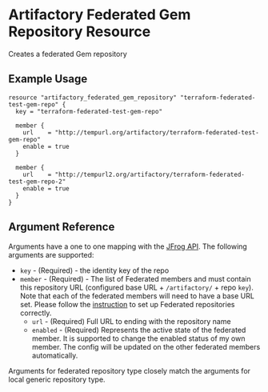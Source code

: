 # Artifactory Federated Gem Repository Resource

Creates a federated Gem repository

## Example Usage

```hcl
resource "artifactory_federated_gem_repository" "terraform-federated-test-gem-repo" {
  key = "terraform-federated-test-gem-repo"

  member {
    url    = "http://tempurl.org/artifactory/terraform-federated-test-gem-repo"
    enable = true
  }

  member {
    url    = "http://tempurl2.org/artifactory/terraform-federated-test-gem-repo-2"
    enable = true
  }
}
```

## Argument Reference

Arguments have a one to one mapping with the [JFrog API](https://www.jfrog.com/confluence/display/JFROG/Repository+Configuration+JSON#RepositoryConfigurationJSON-FederatedRepository). The following arguments are supported:

* `key` - (Required) - the identity key of the repo
* `member` - (Required) - The list of Federated members and must contain this repository URL (configured base URL + `/artifactory/` + repo `key`). Note that each of the federated members will need to have a base URL set. Please follow the [instruction](https://www.jfrog.com/confluence/display/JFROG/Working+with+Federated+Repositories#WorkingwithFederatedRepositories-SettingUpaFederatedRepository) to set up Federated repositories correctly.
    * `url` - (Required) Full URL to ending with the repository name
    * `enabled` - (Required) Represents the active state of the federated member. It is supported to change the enabled status of my own member. The config will be updated on the other federated members automatically.

Arguments for federated repository type closely match the arguments for local generic repository type.
